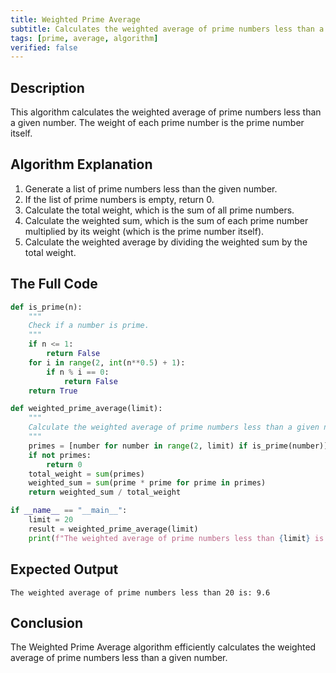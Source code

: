 ```yaml
---
title: Weighted Prime Average
subtitle: Calculates the weighted average of prime numbers less than a given number.
tags: [prime, average, algorithm]
verified: false
---
```


## Description
This algorithm calculates the weighted average of prime numbers less than a given number. The weight of each prime number is the prime number itself.

## Algorithm Explanation
1.  Generate a list of prime numbers less than the given number.
2.  If the list of prime numbers is empty, return 0.
3.  Calculate the total weight, which is the sum of all prime numbers.
4.  Calculate the weighted sum, which is the sum of each prime number multiplied by its weight (which is the prime number itself).
5.  Calculate the weighted average by dividing the weighted sum by the total weight.

## The Full Code
```python
def is_prime(n):
    """
    Check if a number is prime.
    """
    if n <= 1:
        return False
    for i in range(2, int(n**0.5) + 1):
        if n % i == 0:
            return False
    return True

def weighted_prime_average(limit):
    """
    Calculate the weighted average of prime numbers less than a given number.
    """
    primes = [number for number in range(2, limit) if is_prime(number)]
    if not primes:
        return 0
    total_weight = sum(primes)
    weighted_sum = sum(prime * prime for prime in primes)
    return weighted_sum / total_weight

if __name__ == "__main__":
    limit = 20
    result = weighted_prime_average(limit)
    print(f"The weighted average of prime numbers less than {limit} is: {result}")
```

## Expected Output
```
The weighted average of prime numbers less than 20 is: 9.6
```

## Conclusion
The Weighted Prime Average algorithm efficiently calculates the weighted average of prime numbers less than a given number.
